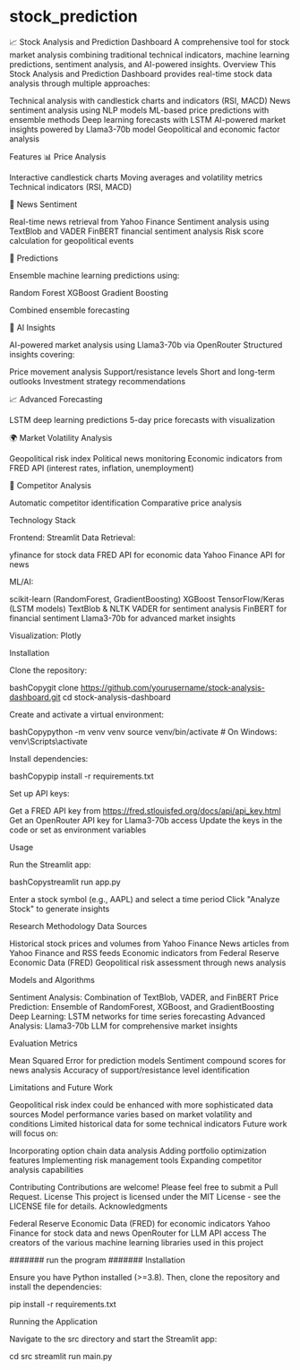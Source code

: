 # stock_prediction
📈 Stock Analysis and Prediction Dashboard
A comprehensive tool for stock market analysis combining traditional technical indicators, machine learning predictions, sentiment analysis, and AI-powered insights.
Overview
This Stock Analysis and Prediction Dashboard provides real-time stock data analysis through multiple approaches:

Technical analysis with candlestick charts and indicators (RSI, MACD)
News sentiment analysis using NLP models
ML-based price predictions with ensemble methods
Deep learning forecasts with LSTM
AI-powered market insights powered by Llama3-70b model
Geopolitical and economic factor analysis

Features
📊 Price Analysis

Interactive candlestick charts
Moving averages and volatility metrics
Technical indicators (RSI, MACD)

📰 News Sentiment

Real-time news retrieval from Yahoo Finance
Sentiment analysis using TextBlob and VADER
FinBERT financial sentiment analysis
Risk score calculation for geopolitical events

🔮 Predictions

Ensemble machine learning predictions using:

Random Forest
XGBoost
Gradient Boosting


Combined ensemble forecasting

🧠 AI Insights

AI-powered market analysis using Llama3-70b via OpenRouter
Structured insights covering:

Price movement analysis
Support/resistance levels
Short and long-term outlooks
Investment strategy recommendations



📈 Advanced Forecasting

LSTM deep learning predictions
5-day price forecasts with visualization

🌍 Market Volatility Analysis

Geopolitical risk index
Political news monitoring
Economic indicators from FRED API (interest rates, inflation, unemployment)

💼 Competitor Analysis

Automatic competitor identification
Comparative price analysis

Technology Stack

Frontend: Streamlit
Data Retrieval:

yfinance for stock data
FRED API for economic data
Yahoo Finance API for news


ML/AI:

scikit-learn (RandomForest, GradientBoosting)
XGBoost
TensorFlow/Keras (LSTM models)
TextBlob & NLTK VADER for sentiment analysis
FinBERT for financial sentiment
Llama3-70b for advanced market insights


Visualization: Plotly

Installation

Clone the repository:

bashCopygit clone https://github.com/yourusername/stock-analysis-dashboard.git
cd stock-analysis-dashboard

Create and activate a virtual environment:

bashCopypython -m venv venv
source venv/bin/activate  # On Windows: venv\Scripts\activate

Install dependencies:

bashCopypip install -r requirements.txt

Set up API keys:

Get a FRED API key from https://fred.stlouisfed.org/docs/api/api_key.html
Get an OpenRouter API key for Llama3-70b access
Update the keys in the code or set as environment variables



Usage

Run the Streamlit app:

bashCopystreamlit run app.py

Enter a stock symbol (e.g., AAPL) and select a time period
Click "Analyze Stock" to generate insights

Research Methodology
Data Sources

Historical stock prices and volumes from Yahoo Finance
News articles from Yahoo Finance and RSS feeds
Economic indicators from Federal Reserve Economic Data (FRED)
Geopolitical risk assessment through news analysis

Models and Algorithms

Sentiment Analysis: Combination of TextBlob, VADER, and FinBERT
Price Prediction: Ensemble of RandomForest, XGBoost, and GradientBoosting
Deep Learning: LSTM networks for time series forecasting
Advanced Analysis: Llama3-70b LLM for comprehensive market insights

Evaluation Metrics

Mean Squared Error for prediction models
Sentiment compound scores for news analysis
Accuracy of support/resistance level identification

Limitations and Future Work

Geopolitical risk index could be enhanced with more sophisticated data sources
Model performance varies based on market volatility and conditions
Limited historical data for some technical indicators
Future work will focus on:

Incorporating option chain data analysis
Adding portfolio optimization features
Implementing risk management tools
Expanding competitor analysis capabilities



Contributing
Contributions are welcome! Please feel free to submit a Pull Request.
License
This project is licensed under the MIT License - see the LICENSE file for details.
Acknowledgments

Federal Reserve Economic Data (FRED) for economic indicators
Yahoo Finance for stock data and news
OpenRouter for LLM API access
The creators of the various machine learning libraries used in this project


####### run the program #######
Installation

Ensure you have Python installed (>=3.8). Then, clone the repository and install the dependencies:

pip install -r requirements.txt

Running the Application

Navigate to the src directory and start the Streamlit app:

cd src
streamlit run main.py

